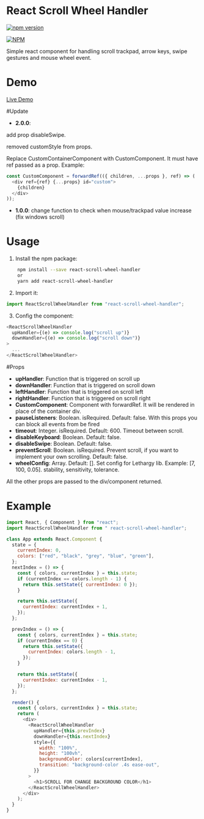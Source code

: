 # React Scroll Wheel Handler

[![npm version](https://badge.fury.io/js/react-scroll-wheel-handler.svg)](http://badge.fury.io/js/react-scroll-wheel-handler)

[![NPM](https://nodei.co/npm/react-scroll-wheel-handler.png)](https://nodei.co/npm/react-scroll-wheel-handler/)

Simple react component for handling scroll trackpad, arrow keys, swipe gestures and mouse wheel event.

# Demo

[Live Demo](https://react-scroll-wheel.herokuapp.com/)

#Update

- **2.0.0**:

add prop disableSwipe.

removed customStyle from props.

Replace CustomContainerComponent with CustomComponent. It must have ref passed as a prop. Example:

```javascript
const CustomComponent = forwardRef(({ children, ...props }, ref) => (
  <div ref={ref} {...props} id="custom">
    {children}
  </div>
));
```

- **1.0.0**: change function to check when mouse/trackpad value increase (fix windows scroll)

# Usage

1. Install the npm package:

```bash
    npm install --save react-scroll-wheel-handler
    or
    yarn add react-scroll-wheel-handler
```

2. Import it:

```javascript
import ReactScrollWheelHandler from "react-scroll-wheel-handler";
```

3. Config the component:

```javascript
<ReactScrollWheelHandler
  upHandler={(e) => console.log("scroll up")}
  downHandler={(e) => console.log("scroll down")}
>
  ...
</ReactScrollWheelHandler>
```

#Props

- **upHandler**: Function that is triggered on scroll up
- **downHandler**: Function that is triggered on scroll down
- **leftHandler**: Function that is triggered on scroll left
- **rightHandler**: Function that is triggered on scroll right
- **CustomComponent**: Component with forwardRef. It will be rendered in place of the container div.
- **pauseListeners**: Boolean. isRequired. Default: false. With this props you can block all events from be fired
- **timeout**: Integer. isRequired. Default: 600. Timeout between scroll.
- **disableKeyboard**: Boolean. Default: false.
- **disableSwipe**: Boolean. Default: false.
- **preventScroll**: Boolean. isRequired. Prevent scroll, if you want to implement your own scrolling. Default: false.
- **wheelConfig**: Array. Default: []. Set config for Lethargy lib. Example: [7, 100, 0.05]. stability, sensitivity, tolerance.

All the other props are passed to the div/component returned.

# Example

```javascript
import React, { Component } from "react";
import ReactScrollWheelHandler from " react-scroll-wheel-handler";

class App extends React.Component {
  state = {
    currentIndex: 0,
    colors: ["red", "black", "grey", "blue", "green"],
  };
  nextIndex = () => {
    const { colors, currentIndex } = this.state;
    if (currentIndex == colors.length - 1) {
      return this.setState({ currentIndex: 0 });
    }

    return this.setState({
      currentIndex: currentIndex + 1,
    });
  };

  prevIndex = () => {
    const { colors, currentIndex } = this.state;
    if (currentIndex == 0) {
      return this.setState({
        currentIndex: colors.length - 1,
      });
    }

    return this.setState({
      currentIndex: currentIndex - 1,
    });
  };

  render() {
    const { colors, currentIndex } = this.state;
    return (
      <div>
        <ReactScrollWheelHandler
          upHandler={this.prevIndex}
          downHandler={this.nextIndex}
          style={{
            width: "100%",
            height: "100vh",
            backgroundColor: colors[currentIndex],
            transition: "background-color .4s ease-out",
          }}
        >
          <h1>SCROLL FOR CHANGE BACKGROUND COLOR</h1>
        </ReactScrollWheelHandler>
      </div>
    );
  }
}
```
